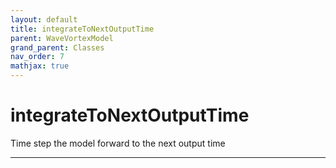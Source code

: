 ```yaml
---
layout: default
title: integrateToNextOutputTime
parent: WaveVortexModel
grand_parent: Classes
nav_order: 7
mathjax: true
---
```


#  integrateToNextOutputTime

Time step the model forward to the next output time


---

